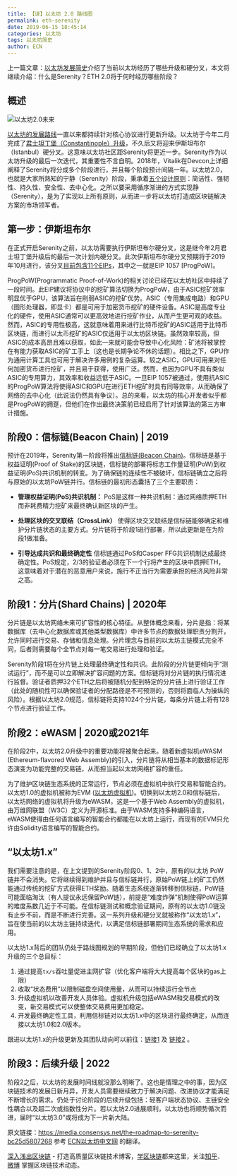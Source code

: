 ```yaml
---
title: 【译】以太坊 2.0 路线图
permalink: eth-serenity
date: 2019-06-15 18:45:14
categories: 以太坊
tags: 以太坊简史
author: ECN
---
```


上一篇文章：[以太坊发展简史](https://learnblockchain.cn/2019/06/15/eth-history1/)介绍了当前以太坊经历了哪些升级和硬分叉，本文将继续介绍：什么是Serenity？ETH 2.0将于何时经历哪些阶段？


<!-- more -->
## 概述

![以太坊2.0未来](https://img.learnblockchain.cn/2019/06/15606130615725.jpg)

[以太坊的发展路线](https://learnblockchain.cn/2019/06/15/eth-history1/)一直以来都持续针对核心协议进行更新升级。以太坊于今年二月完成了[君士坦丁堡（Constantinople）升级](https://media.consensys.net/the-constantinople-hard-fork-what-you-need-to-know-d438a91dec3f)，不久后又将迎来伊斯坦布尔（Istanbul）硬分叉。这意味以太坊社区距Serenity将更近一步。Serenity作为以太坊升级的最后一次迭代，其重要性不言自明。2018年，Vitalik在Devcon上详细阐释了Serenity将分成多个阶段进行，并且每个阶段预计间隔一年。以太坊2.0，也就是大家所熟知的宁静（Serenity）阶段，秉承着[五个设计原则](https://media.consensys.net/exploring-the-ethereum-2-0-design-goals-fd2d901b4c01)：简洁性、强韧性、持久性、安全性、去中心化。之所以要采用循序渐进的方式实现静（Serenity），是为了实现以上所有原则，从而进一步将以太坊打造成区块链解决方案的市场领军者。

 

## 第一步：伊斯坦布尔

在正式开启Serenity之前，以太坊需要执行伊斯坦布尔硬分叉，这是继今年2月君士坦丁堡升级后的最后一次计划内硬分叉。此次伊斯坦布尔硬分叉预期将于2019年10月进行，该分叉[目前包含11个EIPs](https://github.com/ethereum/EIPs/blob/master/EIPS/eip-1679.md)，其中之一就是EIP 1057 [ProgPoW]。

ProgPoW(Programmatic Proof-of-Work)的相关讨论已经在以太坊社区中持续了一段时间。此EIP建议将协议中的挖矿算法切换为ProgPoW，由于ASIC挖矿效率明显优于GPU，该算法旨在削弱ASIC的挖矿优势。ASIC（专用集成电路）和GPU（图形处理器，即显卡）都是可用于加密货币挖矿的硬件设备。ASIC是高度专业化的硬件，使用ASIC通常可以更高效地进行挖矿作业，从而产生更可观的收益。然而，ASIC的专用性极高，这就意味着用来进行比特币挖矿的ASIC适用于比特币区块链，而进行以太币挖矿的ASIC仅适用于以太坊区块链。虽然效率较高，但ASIC的成本高昂且难以获取，如此一来就可能会导致中心化风险：矿池将被掌控在有能力获取ASIC的矿工手上（这也是长期争论不休的话题）。相比之下，GPU作为通用计算工具也可用于解决许多用例的复杂运算。较之ASIC，GPU可用来对任何加密货币进行挖矿，并且易于获得，使用广泛。然而，也因为GPU不具有类似ASIC的专用算力，其效率和收益远低于ASIC。一旦EIP 1057被通过，使用抗ASIC的ProgPoW算法将使得ASIC和GPU在进行ETH挖矿时具有同等效率，从而确保了网络的去中心化（此说法仍然具有争议）。总的来看，以太坊的核心开发者似乎都是ProgPoW的拥趸，但他们在作出最终决策前已经启用了针对该算法的第三方审计措施。

 
## 阶段0：信标链(Beacon Chain) | 2019
预计在2019年，Serenity第一阶段将推出[信标链(Beacon Chain)](https://media.consensys.net/state-of-ethereum-protocol-2-the-beacon-chain-c6b6a9a69129)。信标链是基于权益证明(Proof of Stake)的区块链，信标链的部署将标志工作量证明(PoW)到权益证明(PoS)共识机制的转变。为了确保链的连续性不被破坏，信标链确立之后将与原始的以太坊PoW链并行。信标链的最初形态囊括了三个主要职责：

* **管理权益证明(PoS)共识机制：**
PoS是这样一种共识机制：通过网络质押ETH而非耗费精力挖矿来最终确认新区块的产生。

* **处理区块的交叉联结（CrossLink）**
使得区块交叉联结是信标链能够确定和维护分片链状态的主要方式。分片链将于阶段1进行部署，所以此更新是在为阶段1做准备。

* **引导达成共识和最终确定性**
信标链通过PoS和Casper FFG共识机制达成最终确定性。PoS规定，2/3的验证者必须在下一个行将产生的区块中质押ETH，这意味着对于潜在的恶意用户来说，施行不正当行为需要承担的经济风险非常之高。
 

## 阶段1：分片(Shard Chains) | 2020年

分片链是以太坊网络未来可扩容性的核心特征。从整体概念来看，分片是指：将某数据库（去中心化数据库或其他类型数据库）中许多节点的数据处理职责分割开，允许同时进行交易、存储和信息处理。分片理念与目前的以太坊主链模式完全不同，后者则需要每个全节点对每一笔交易进行处理和验证。

Serenity阶段1将在分片链上处理最终确定性和共识。此阶段的分片链更倾向于“测试运行”，而不是可以立即解决扩容问题的方案。信标链将对分片链的执行情况进行监督。验证者质押32个ETH之后将被随机分配到特定的分片链上进行验证工作（此处的随机性可以确保验证者的分配路径是不可预测的，否则将面临人为操纵的风险）。根据以太坊2.0规范，信标链将支持1024个分片链，每条分片链上将有128个节点进行验证工作。

 

## 阶段2：eWASM | 2020或2021年

在阶段2中，以太坊2.0升级中的重要功能将被聚合起来。随着新虚拟机eWASM (Ethereum-flavored Web Assembly)的引入，分片链将从相当基本的数据标记形态演变为功能完整的交易链，从而担当起以太坊网络扩容的重任。

为了维护区块链生态系统的正常运行，节点必须在虚拟机中执行交易和智能合约。以太坊1.0的虚拟机被称为EVM ([以太坊虚拟机](https://learnblockchain.cn/2019/04/09/easy-evm/))。切换到以太坊2.0和信标链后，以太坊网络的虚拟机将升级为eWASM，这是一个基于Web Assembly的虚拟机，由万维网联盟（W3C）定义为开源标准。由于WASM支持多种编码语言，eWASM使得由任何语言编写的智能合约都能在以太坊上运行，而现有的EVM只允许由Solidity语言编写的智能合约。

 

## “以太坊1.x”

我们需要注意的是，在上文提到的Serenity阶段0、1、2中，原有的以太坊 PoW 链并不会消失。它将继续得到维护并且与信标链并行，原始PoW链上的矿工仍然能通过传统的挖矿方式获得ETH奖励。随着生态系统逐渐转移到信标链，PoW链可能面临淘汰（有人提议永远保留PoW链），前提是“难度炸弹”机制使得PoW运算的难度系数几近于不可能。在信标链测试和概念验证期间，原有的以太坊1.0链没有止步不前，而是不断进行完善。这一系列升级和硬分叉就被称作“以太坊1.x”，旨在使当前的以太坊主链持续迭代，以满足信标链部署期间生态系统的需求和应用。

以太坊1.x背后的团队仍处于路线图规划的早期阶段，但他们已经确立了以太坊1.x升级的三个总目标：

1. 通过提高`tx/s`吞吐量促进主网扩容（优化客户端将大大提高每个区块的gas上限）
2. 收取“状态费用”以限制磁盘空间使用量，从而可以持续运行全节点
3. 升级虚拟机以改善开发人员体验。虚拟机升级包括eWASM和交易模式的改变，新交易模式可以使整体交易费用更加稳定。
4. 开发最终确定性工具，利用信标链对以太坊1.x中的区块进行最终确定，从而连接以太坊1.0和2.0版本。

跟进以太坊1.x的升级更新及其团队动向可以前往：[链接1](https://docs.ethhub.io/ethereum-roadmap/ethereum-1.x/) 及 [链接2](https://en.ethereum.wiki/eth1) 。

## 阶段3：后续升级 | 2022

阶段2之后，以太坊的发展时间线就没那么明晰了。这也是情理之中的事，因为区块链技术的发展日新月异，开发人员需要继续致力于解决问题、改进协议才能满足不断增长的需求。仍处于讨论阶段的后续升级包括：轻客户端状态协议、主链安全性耦合以及超二次或指数性分片。若以太坊2.0进展顺利，以太坊也将顺势循次而进，届时“以太坊3.0”或将成为下一片新大陆。

原文链接：https://media.consensys.net/the-roadmap-to-serenity-bc25d5807268
参考 [ECN以太坊中文网](https://ethereum.cn/) 的翻译。

[深入浅出区块链](https://learnblockchain.cn/) - 打造高质量区块链技术博客，[学区块链](https://learnblockchain.cn/2018/01/11/guide/)都来这里，关注[知乎](https://www.zhihu.com/people/xiong-li-bing/activities)、[微博](https://weibo.com/517623789) 掌握区块链技术动态。
